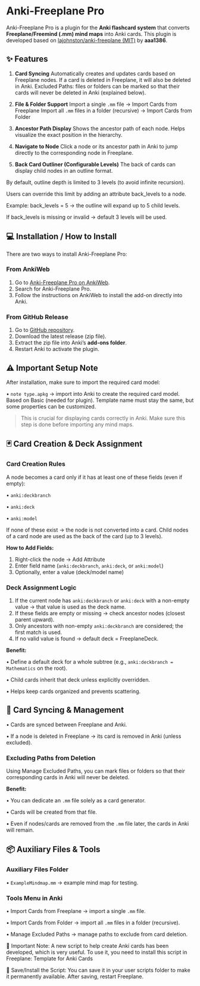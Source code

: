 

# Anki-Freeplane Pro

Anki-Freeplane Pro is a plugin for the **Anki flashcard system** that converts **Freeplane/Freemind (.mm) mind maps** into Anki cards.
This plugin is developed based on [lajohnston/anki-freeplane (MIT)](https://github.com/lajohnston/anki-freeplane) by **aaa1386**.

## ✨ Features

1. **Card Syncing**
   Automatically creates and updates cards based on Freeplane nodes.
   If a card is deleted in Freeplane, it will also be deleted in Anki.
   Excluded Paths: files or folders can be marked so that their cards will never be deleted in Anki (explained below).

2. **File & Folder Support**
   Import a single `.mm` file → Import Cards from Freeplane
   Import all `.mm` files in a folder (recursive) → Import Cards from Folder

3. **Ancestor Path Display**
   Shows the ancestor path of each node.
   Helps visualize the exact position in the hierarchy.

4. **Navigate to Node**
   Click a node or its ancestor path in Anki to jump directly to the corresponding node in Freeplane.

5. **Back Card Outliner (Configurable Levels)**
The back of cards can display child nodes in an outline format.

By default, outline depth is limited to 3 levels (to avoid infinite recursion).

Users can override this limit by adding an attribute back_levels to a node.

Example: back_levels = 5 → the outline will expand up to 5 child levels.

If back_levels is missing or invalid → default 3 levels will be used.


## 💻 Installation / How to Install

There are two ways to install Anki-Freeplane Pro:

### From AnkiWeb

1. Go to [Anki-Freeplane Pro on AnkiWeb](https://ankiweb.net/shared/info/1554342344?cb=1755614751979).
2. Search for Anki-Freeplane Pro.
3. Follow the instructions on AnkiWeb to install the add-on directly into Anki.

### From GitHub Release

1. Go to [GitHub repository](https://github.com/aaa1386/anki-freeplane-pro).
2. Download the latest release (zip file).
3. Extract the zip file into Anki’s **add-ons folder**.
4. Restart Anki to activate the plugin.

## ⚠️ Important Setup Note

After installation, make sure to import the required card model:

• `note type.apkg` → import into Anki to create the required card model.
Based on Basic (needed for plugin).
Template name must stay the same, but some properties can be customized.

> This is crucial for displaying cards correctly in Anki. Make sure this step is done before importing any mind maps.

## 🃏 Card Creation & Deck Assignment

### Card Creation Rules

A node becomes a card only if it has at least one of these fields (even if empty):

• `anki:deckbranch`

• `anki:deck`

• `anki:model`

If none of these exist → the node is not converted into a card.
Child nodes of a card node are used as the back of the card (up to 3 levels).

**How to Add Fields:**

1. Right-click the node → Add Attribute
2. Enter field name (`anki:deckbranch`, `anki:deck`, or `anki:model`)
3. Optionally, enter a value (deck/model name)

### Deck Assignment Logic

1. If the current node has `anki:deckbranch` or `anki:deck` with a non-empty value → that value is used as the deck name.
2. If these fields are empty or missing → check ancestor nodes (closest parent upward).
3. Only ancestors with non-empty `anki:deckbranch` are considered; the first match is used.
4. If no valid value is found → default deck = FreeplaneDeck.

**Benefit:**

• Define a default deck for a whole subtree (e.g., `anki:deckbranch = Mathematics` on the root).

• Child cards inherit that deck unless explicitly overridden.

• Helps keep cards organized and prevents scattering.

## 🔧 Card Syncing & Management

• Cards are synced between Freeplane and Anki.

• If a node is deleted in Freeplane → its card is removed in Anki (unless excluded).

### Excluding Paths from Deletion

Using Manage Excluded Paths, you can mark files or folders so that their corresponding cards in Anki will never be deleted.

**Benefit:**

• You can dedicate an `.mm` file solely as a card generator.

• Cards will be created from that file.

• Even if nodes/cards are removed from the `.mm` file later, the cards in Anki will remain.

## 📦 Auxiliary Files & Tools

### Auxiliary Files Folder

• `ExampleMindmap.mm` → example mind map for testing.

### Tools Menu in Anki

• Import Cards from Freeplane → import a single `.mm` file.

• Import Cards from Folder → import all `.mm` files in a folder (recursive).

• Manage Excluded Paths → manage paths to exclude from card deletion.


🔔 Important Note:
A new script to help create Anki cards has been developed, which is very useful. To use it, you need to install this script in Freeplane:
Template for Anki Cards

💾 Save/Install the Script:
You can save it in your user scripts folder to make it permanently available. After saving, restart Freeplane.
